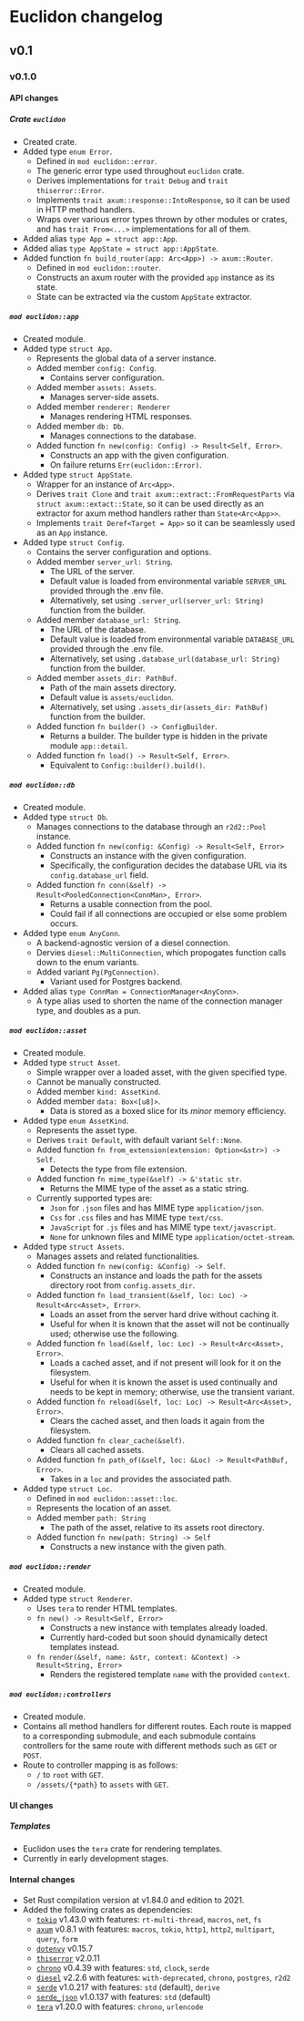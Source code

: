 # Euclidon changelog

## v0.1

### v0.1.0

#### API changes

##### Crate `euclidon`
* Created crate.
* Added type `enum Error`.
    * Defined in `mod euclidon::error`.
    * The generic error type used throughout `euclidon` crate.
    * Derives implementations for `trait Debug` and `trait thiserror::Error`.
    * Implements `trait axum::response::IntoResponse`, so it can be used in HTTP method handlers.
    * Wraps over various error types thrown by other modules or crates, and has `trait From<...>` implementations for all of them.
* Added alias `type App = struct app::App`.
* Added alias `type AppState = struct app::AppState`.
* Added function `fn build_router(app: Arc<App>) -> axum::Router`.
    * Defined in `mod euclidon::router`.
    * Constructs an axum router with the provided `app` instance as its state.
    * State can be extracted via the custom `AppState` extractor.

##### `mod euclidon::app`
* Created module.
* Added type `struct App`.
    * Represents the global data of a server instance.
    * Added member `config: Config`.
        * Contains server configuration.
    * Added member `assets: Assets`.
        * Manages server-side assets.
    * Added member `renderer: Renderer`
        * Manages rendering HTML responses.
    * Added member `db: Db`.
        * Manages connections to the database.
    * Added function `fn new(config: Config) -> Result<Self, Error>`.
        * Constructs an app with the given configuration.
        * On failure returns `Err(euclidon::Error)`.
* Added type `struct AppState`.
    * Wrapper for an instance of `Arc<App>`.
    * Derives `trait Clone` and `trait axum::extract::FromRequestParts` via `struct axum::extact::State`, so it can be used directly as an extractor for axum method handlers rather than `State<Arc<App>>`.
    * Implements `trait Deref<Target = App>` so it can be seamlessly used as an `App` instance.
* Added type `struct Config`.
    * Contains the server configuration and options.
    * Added member `server_url: String`.
        * The URL of the server.
        * Default value is loaded from environmental variable `SERVER_URL` provided through the .env file.
        * Alternatively, set using `.server_url(server_url: String)` function from the builder.
    * Added member `database_url: String`.
        * The URL of the database.
        * Default value is loaded from environmental variable `DATABASE_URL` provided through the .env file.
        * Alternatively, set using `.database_url(database_url: String)` function from the builder.
    * Added member `assets_dir: PathBuf`.
        * Path of the main assets directory.
        * Default value is `assets/euclidon`.
        * Alternatively, set using `.assets_dir(assets_dir: PathBuf)` function from the builder.
    * Added function `fn builder() -> ConfigBuilder`.
        * Returns a builder. The builder type is hidden in the private module `app::detail`.
    * Added function `fn load() -> Result<Self, Error>`.
        * Equivalent to `Config::builder().build()`.

##### `mod euclidon::db`
* Created module.
* Added type `struct Db`.
    * Manages connections to the database through an `r2d2::Pool` instance.
    * Added function `fn new(config: &Config) -> Result<Self, Error>`
        * Constructs an instance with the given configuration.
        * Specifically, the configuration decides the database URL via its `config.database_url` field.
    * Added function `fn conn(&self) -> Result<PooledConnection<ConnMan>, Error>`.
        * Returns a usable connection from the pool.
        * Could fail if all connections are occupied or else some problem occurs.
* Added type `enum AnyConn`.
    * A backend-agnostic version of a diesel connection.
    * Dervies `diesel::MultiConnection`, which propogates function calls down to the enum variants.
    * Added variant `Pg(PgConnection)`.
        * Variant used for Postgres backend.
* Added alias `type ConnMan = ConnectionManager<AnyConn>`.
    * A type alias used to shorten the name of the connection manager type, and doubles as a pun.

##### `mod euclidon::asset`
* Created module.
* Added type `struct Asset`.
    * Simple wrapper over a loaded asset, with the given specified type.
    * Cannot be manually constructed.
    * Added member `kind: AssetKind`.
    * Added member `data: Box<[u8]>`.
        * Data is stored as a boxed slice for its _minor_ memory efficiency.
* Added type `enum AssetKind`.
    * Represents the asset type.
    * Derives `trait Default`, with default variant `Self::None`.
    * Added function `fn from_extension(extension: Option<&str>) -> Self`.
        * Detects the type from file extension.
    * Added function `fn mime_type(&self) -> &'static str`.
        * Returns the MIME type of the asset as a static string.
    * Currently supported types are:
        * `Json` for `.json` files and has MIME type `application/json`.
        * `Css` for `.css` files and has MIME type `text/css`.
        * `JavaScript` for `.js` files and has MIME type `text/javascript`.
        * `None` for unknown files and MIME type `application/octet-stream`.
* Added type `struct Assets`.
    * Manages assets and related functionalities.
    * Added function `fn new(config: &Config) -> Self`.
        * Constructs an instance and loads the path for the assets directory root from `config.assets_dir`.
    * Added function `fn load_transient(&self, loc: Loc) -> Result<Arc<Asset>, Error>`.
        * Loads an asset from the server hard drive without caching it.
        * Useful for when it is known that the asset will not be continually used; otherwise use the following.
    * Added function `fn load(&self, loc: Loc) -> Result<Arc<Asset>, Error>`.
        * Loads a cached asset, and if not present will look for it on the filesystem.
        * Useful for when it is known the asset is used continually and needs to be kept in memory; otherwise, use the transient variant.
    * Added function `fn reload(&self, loc: Loc) -> Result<Arc<Asset>, Error>`.
        * Clears the cached asset, and then loads it again from the filesystem.
    * Added function `fn clear_cache(&self)`.
        * Clears all cached assets.
    * Added function `fn path_of(&self, loc: &Loc) -> Result<PathBuf, Error>`.
        * Takes in a `loc` and provides the associated path.
* Added type `struct Loc`.
    * Defined in `mod euclidon::asset::loc`.
    * Represents the location of an asset.
    * Added member `path: String`
        * The path of the asset, relative to its assets root directory.
    * Added function `fn new(path: String) -> Self`
        * Constructs a new instance with the given path.

##### `mod euclidon::render`
* Created module.
* Added type `struct Renderer`.
    * Uses `tera` to render HTML templates.
    * `fn new() -> Result<Self, Error>`
        * Constructs a new instance with templates already loaded.
        * Currently hard-coded but soon should dynamically detect templates instead.
    * `fn render(&self, name: &str, context: &Context) -> Result<String, Error>`
        * Renders the registered template `name` with the provided `context`.


##### `mod euclidon::controllers`
* Created module.
* Contains all method handlers for different routes. Each route is mapped to a corresponding submodule, and each submodule contains controllers for the same route with different methods such as `GET` or `POST`.
* Route to controller mapping is as follows:
    * `/` to `root` with `GET`.
    * `/assets/{*path}` to `assets` with `GET`.

#### UI changes

##### Templates
* Euclidon uses the `tera` crate for rendering templates.
* Currently in early development stages.

#### Internal changes
* Set Rust compilation version at v1.84.0 and edition to 2021.
* Added the following crates as dependencies:
    * [`tokio`](https://docs.rs/tokio/1.43.0) v1.43.0 with features: `rt-multi-thread`, `macros`, `net`, `fs`
    * [`axum`](https://docs.rs/axum/0.8.1) v0.8.1 with features: `macros`, `tokio`, `http1`, `http2`, `multipart`, `query`, `form`
    * [`dotenvy`](https://docs.rs/dotenvy/0.15.7) v0.15.7
    * [`thiserror`](https://docs.rs/thiserror/2.0.11) v2.0.11
    * [`chrono`](https://docs.rs/chrono/0.4.39) v0.4.39 with features: `std`, `clock`, `serde`
    * [`diesel`](https://docs.rs/diesel/2.2.6) v2.2.6 with features: `with-deprecated`, `chrono`, `postgres`, `r2d2`
    * [`serde`](https://docs.rs/serde/1.0.217) v1.0.217 with features: `std` (default), `derive`
    * [`serde_json`](https://docs.rs/serde_json/1.0.137) v1.0.137 with features: `std` (default)
    * [`tera`](https://docs.rs/tera/1.20.0) v1.20.0 with features: `chrono`, `urlencode`
